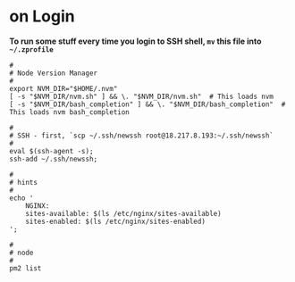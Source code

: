 # on Login

**To run some stuff every time you login to SSH shell, `mv` this file into  `~/.zprofile`**

```text
#
# Node Version Manager
#
export NVM_DIR="$HOME/.nvm"
[ -s "$NVM_DIR/nvm.sh" ] && \. "$NVM_DIR/nvm.sh"  # This loads nvm
[ -s "$NVM_DIR/bash_completion" ] && \. "$NVM_DIR/bash_completion"  # This loads nvm bash_completion

#
# SSH - first, `scp ~/.ssh/newssh root@18.217.8.193:~/.ssh/newssh`
#
eval $(ssh-agent -s);
ssh-add ~/.ssh/newssh;

#
# hints
#
echo '
    NGINX:
    sites-available: $(ls /etc/nginx/sites-available)
    sites-enabled: $(ls /etc/nginx/sites-enabled)
';

#
# node
#
pm2 list
```

 

